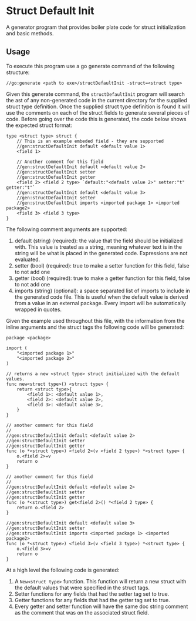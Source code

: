 # Struct Default Init

A generator program that provides boiler plate code for struct initialization
and basic methods.

## Usage

To execute this program use a go generate command of the following structure:

```
//go:generate <path to exe>/structDefaultInit -struct=<struct type>
```

Given this generate command, the ```structDefaultInit``` program will search the
ast of any non-generated code in the current directory for the supplied struct
type definition. Once the supplied struct type definition is found it will use
the comments on each of the struct fields to generate several pieces of code.
Before going over the code this is generated, the code below shows the expected
struct format:

```
type <struct type> struct {
    // This is an example embeded field - they are supported
    //gen:structDefaultInit default <default value 1>
    <field 1>

    // Another comment for this field
    //gen:structDefaultInit default <default value 2>
    //gen:structDefaultInit setter
    //gen:structDefaultInit getter
    <field 2> <field 2 type> `default:"<default value 2>" setter:"t" getter:"t"`
    //gen:structDefaultInit default <default value 3>
    //gen:structDefaultInit setter
    //gen:structDefaultInit imports <imported package 1> <imported package2>
    <field 3> <field 3 type>
}
```

The following comment arguments are supported:

1. default (string) (required): the value that the field should be initialized 
with. This value is treated as a string, meaning whatever text is in the string
will be what is placed in the generated code. Expressions are not evaluated.
1. setter (bool) (required): true to make a setter function for this field,
false to not add one
1. getter (bool) (required): true to make a getter function for this field,
false to not add one
1. imports (string) (optional): a space separated list of imports to include in 
the generated code file. This is useful when the default value is derived from a
value in an external package. Every import will be automatically wrapped in
quotes.

Given the example used throughout this file, with the information from the 
inline arguments and the struct tags the following code will be generated:

```
package <package>

import (
    "<imported package 1>"
    "<imported package 2>"
)

// returns a new <struct type> struct initialized with the default values.
func new<struct type>() <struct type> {
    return <struct type>{
        <field 1>: <default value 1>,
        <field 2>: <default value 2>,
        <field 3>: <default value 3>,
    }
}

// another comment for this field
//
//gen:structDefaultInit default <default value 2>
//gen:structDefaultInit setter
//gen:structDefaultInit getter
func (o *<struct type>) <field 2>(v <field 2 type>) *<struct type> {
    o.<field 2>=v
    return o
}

// another comment for this field
//
//gen:structDefaultInit default <default value 2>
//gen:structDefaultInit setter
//gen:structDefaultInit getter
func (o *<struct type>) get<field 2>() *<field 2 type> {
    return o.<field 2>
}

//gen:structDefaultInit default <default value 3>
//gen:structDefaultInit setter
//gen:structDefaultInit imports <imported package 1> <imported package2>
func (o *<struct type>) <field 3>(v <field 3 type>) *<struct type> {
    o.<field 3>=v
    return o
}
```

At a high level the following code is generated:

1. A ```New<struct type>``` function. This function will return a new struct
with the default values that were specified in the struct tags.
1. Setter functions for any fields that had the setter tag set to true.
1. Getter functions for any fields that had the getter tag set to true.
1. Every getter and setter function will have the same doc string comment as
the comment that was on the associated struct field.
